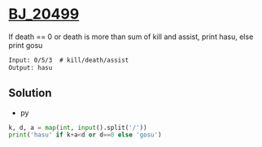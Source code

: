 # [BJ_20499](https://acmicpc.net/problem/20499)

If death == 0 or death is more than sum of kill and assist, print hasu, else print gosu

```txt
Input: 0/5/3  # kill/death/assist
Output: hasu
```

## Solution

* py

```py
k, d, a = map(int, input().split('/'))
print('hasu' if k+a<d or d==0 else 'gosu')
```
